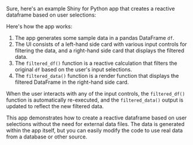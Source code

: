 Sure, here's an example Shiny for Python app that creates a reactive dataframe based on user selections:



Here's how the app works:

1. The app generates some sample data in a pandas DataFrame `df`.
2. The UI consists of a left-hand side card with various input controls for filtering the data, and a right-hand side card that displays the filtered data.
3. The `filtered_df()` function is a reactive calculation that filters the original `df` based on the user's input selections.
4. The `filtered_data()` function is a render function that displays the filtered DataFrame in the right-hand side card.

When the user interacts with any of the input controls, the `filtered_df()` function is automatically re-executed, and the `filtered_data()` output is updated to reflect the new filtered data.

This app demonstrates how to create a reactive dataframe based on user selections without the need for external data files. The data is generated within the app itself, but you can easily modify the code to use real data from a database or other source.
